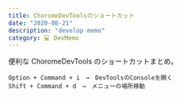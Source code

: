 ```yaml
---
title: ChoromeDevToolsのショートカット
date: "2020-08-21"
description: "develop memo"
category: 💻 DevMemo
---
```


便利な ChoromeDevTools のショートカットまとめ。

```
Option + Command + i　→　DevToolsのConsoleを開く
Shift + Command + d　→　メニューの場所移動
```
